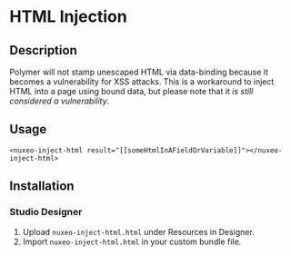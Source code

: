 # HTML Injection

## Description

Polymer will not stamp unescaped HTML via data-binding because it becomes a vulnerability for XSS attacks. This is a workaround to inject HTML into a page using bound data, but please note that it *is still considered a vulnerability*.

## Usage

`<nuxeo-inject-html result="[[someHtmlInAFieldOrVariable]]"></nuxeo-inject-html>`

## Installation

### Studio Designer

1. Upload `nuxeo-inject-html.html` under Resources in Designer.
2. Import `nuxeo-inject-html.html` in your custom bundle file.
